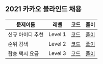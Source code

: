## 2021 카카오 블라인드 채용

|문제이름|레벨|코드|풀이|
|--|--|--|--|
|신규 아이디 추천|Level 1|[코드](./Id.java)|[풀이](https://velog.io/@jwkim/2021-kakao-blind-id)|
|순위 검색|Level 2|[코드](./Ranking.java)|[풀이](https://velog.io/@jwkim/2021-kakao-blind-ranking)|
|합승 택시 요금|Level 3|[코드](./Taxi.java)|[풀이](https://velog.io/@jwkim/2021-kakao-blind-taxi)|